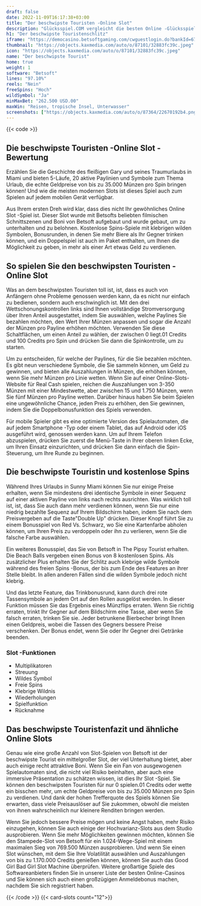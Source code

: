 ```yaml
---
draft: false
date: 2022-11-09T16:17:38+03:00
title: "Der beschwipste Touristen -Online Slot"
description: "Glücksspiel.COM vergleicht die besten Online -Glücksspiel -Sites und -spiele der Kanada.  Unabhängige Produktbewertungen und exklusive Anmeldeangebote. Jetzt spielen!"
h1: "Der beschwipste Touristenschlitz"
iframe: "https://democasino.betsoftgaming.com/cwguestlogin.do?bankId=675&CDN=AUTO&gameId=597"
thumbnail: "https://objects.kaxmedia.com/auto/o/87101/32883fc39c.jpeg"
icon: "https://objects.kaxmedia.com/auto/o/87101/32883fc39c.jpeg"
name: "Der beschwipste Tourist"
home: true
weight: 1
software: "Betsoft"
lines: "97.10%"
reels: "Nein"
freeSpins: "Hoch"
wildSymbol: "Ja"
minMaxBet: "262.500 USD.00"
maxWin: "Reisen, tropische Insel, Unterwasser"
screenshots: ["https://objects.kaxmedia.com/auto/o/87364/22670192b4.png"]
---
```


{{< code >}}<h2>Die beschwipste Touristen -Online Slot -Bewertung</h2><p>Erzählen Sie die Geschichte des fleißigen Gary und seines Traumurlaubs in Miami und bieten 5-Läufe, 20 aktive Paylinien und Symbole zum Thema Urlaub, die echte Geldpreise von bis zu 35.000 Münzen pro Spin bringen können! Und wie die meisten modernen Slots ist dieses Spiel auch zum Spielen auf jedem mobilen Gerät verfügbar.</p><p>Aus Ihrem ersten Dreh wird klar, dass dies nicht Ihr gewöhnliches Online Slot -Spiel ist. Dieser Slot wurde mit Betsofts beliebten filmischen Schnittszenen und Boni von Betsoft aufgebaut und wurde gebaut, um zu unterhalten und zu belohnen. Kostenlose Spins-Spiele mit klebrigen wilden Symbolen, Bonusrunden, in denen Sie mehr Biere als Ihr Gegner trinken können, und ein Doppelspiel ist auch im Paket enthalten, um Ihnen die Möglichkeit zu geben, in mehr als einer Art etwas Geld zu verdienen.</p><h2>So spielen Sie den beschwipsten Touristen -Online Slot</h2><p>Was an dem beschwipsten Touristen toll ist, ist, dass es auch von Anfängern ohne Probleme genossen werden kann, da es nicht nur einfach zu bedienen, sondern auch erschwinglich ist. Mit den drei Wettschonungskontrollen links sind Ihnen vollständige Stromversorgung über Ihren Anteil ausgestattet, indem Sie auswählen, welche Paylines Sie bezahlen möchten, den Wert Ihrer Münzen anpassen und sogar die Anzahl der Münzen pro Payline erhöhen möchten. Verwenden Sie diese Schaltflächen, um einen Anteil zu wählen, der zwischen 0 liegt.01 Credits und 100 Credits pro Spin und drücken Sie dann die Spinkontrolle, um zu starten.</p><p>Um zu entscheiden, für welche der Paylines, für die Sie bezahlen möchten. Es gibt neun verschiedene Symbole, die Sie sammeln können, um Geld zu gewinnen, und bieten alle Auszahlungen in Münzen, die erhöhen können, wenn Sie mehr Münzen pro Linie wetten. Wenn Sie auf einer Online-Slots-Website für Real Cash spielen, reichen die Auszahlungen von 3-350 Münzen mit einer Mindestwette, aber zwischen 15 und 1.750 Münzen, wenn Sie fünf Münzen pro Payline wetten. Darüber hinaus haben Sie beim Spielen eine ungewöhnliche Chance, jeden Preis zu erhöhen, den Sie gewinnen, indem Sie die Doppelbonusfunktion des Spiels verwenden.</p><p>Für mobile Spieler gibt es eine optimierte Version des Spielautomaten, die auf jedem Smartphone -Typ oder einem Tablet, das auf Android oder iOS ausgeführt wird, genossen werden kann.  Um auf Ihrem Telefon abzuspielen, drücken Sie zuerst die Menü-Taste in Ihrer oberen linken Ecke, um Ihren Einsatz einzurichten, und drücken Sie dann einfach die Spin-Steuerung, um Ihre Runde zu beginnen.</p><h2>Die beschwipste Touristin und kostenlose Spins</h2><p>Während Ihres Urlaubs in Sunny Miami können Sie nur einige Preise erhalten, wenn Sie mindestens drei identische Symbole in einer Sequenz auf einer aktiven Payline von links nach rechts ausrichten. Was wirklich toll ist, ist, dass Sie auch dann mehr verdienen können, wenn Sie nur eine niedrig bezahlte Sequenz auf Ihrem Bildschirm haben, indem Sie nach dem Preisvergeben auf die Taste"Double Up" drücken. Dieser Knopf führt Sie zu einem Bonusspiel von Red Vs. Schwarz, wo Sie eine Kartenfarbe abholen können, um Ihren Preis zu verdoppeln oder ihn zu verlieren, wenn Sie die falsche Farbe auswählen.</p><p>Ein weiteres Bonusspiel, das Sie von Betsoft in The Pipsy Tourist erhalten. Die Beach Balls vergeben einen Bonus von 8 kostenlosen Spins. Als zusätzlicher Plus erhalten Sie der Schlitz auch klebrige wilde Symbole während des freien Spins -Bonus, der bis zum Ende des Features an ihrer Stelle bleibt. In allen anderen Fällen sind die wilden Symbole jedoch nicht klebrig.</p><p>Und das letzte Feature, das Trinkbonusrund, kann durch drei rote Tassensymbole an jedem Ort auf den Rollen ausgelöst werden. In dieser Funktion müssen Sie das Ergebnis eines Münzflips erraten. Wenn Sie richtig erraten, trinkt Ihr Gegner auf dem Bildschirm eine Tasse, aber wenn Sie falsch erraten, trinken Sie sie. Jeder betrunkene Bierbecher bringt Ihnen einen Geldpreis, wobei die Tassen des Gegners bessere Preise verschenken. Der Bonus endet, wenn Sie oder Ihr Gegner drei Getränke beenden.</p><h3>
Slot -Funktionen</h3><ul>
<li></span>
Multiplikatoren</li>
<li></span>
Streuung</li>
<li></span>
Wildes Symbol</li>
<li></span>
Freie Spins</li>
<li></span>
Klebrige Wildnis</li>
<li></span>
Wiederholungen</li>
<li></span>
Spielfunktion</li>
<li></span>
Rücknahme</li></ul><h2>Das beschwipste Touristenfazit und ähnliche Online Slots</h2><p>Genau wie eine große Anzahl von Slot-Spielen von Betsoft ist der beschwipste Tourist ein mittelgroßer Slot, der viel Unterhaltung bietet, aber auch einige recht attraktive Boni. Wenn Sie ein Fan von ausgewogenen Spielautomaten sind, die nicht viel Risiko beinhalten, aber auch eine immersive Präsentation zu schätzen wissen, ist dies Ihr Slot -Spiel. Sie können den beschwipsten Touristen für nur 0 spielen.01 Credits oder wette ein bisschen mehr, um echte Geldpreise von bis zu 35.000 Münzen pro Spin zu verdienen. Und dank der hohen Trefferquote des Spiels können Sie erwarten, dass viele Preisauslöser auf Sie zukommen, obwohl die meisten von ihnen wahrscheinlich nur kleinere Renditen bringen werden.</p><p>Wenn Sie jedoch bessere Preise mögen und keine Angst haben, mehr Risiko einzugehen, können Sie auch einige der Hochvarianz-Slots aus dem Studio ausprobieren. Wenn Sie mehr Möglichkeiten gewinnen möchten, können Sie den Stampede-Slot von Betsoft für ein 1.024-Wege-Spiel mit einem maximalen Sieg von 769.500 Münzen ausprobieren. Und wenn Sie einen Slot wünschen, mit dem Sie Ihre Volatilität auswählen und Auszahlungen von bis zu 1.170.000 Credits genießen können, können Sie auch das Good Girl Bad Girl Slot Machine überprüfen. Weitere großartige Spiele des Softwareanbieters finden Sie in unserer Liste der besten Online-Casinos und Sie können sich auch einen großzügigen Anmeldebonus machen, nachdem Sie sich registriert haben.</p>{{< /code >}}
{{< card-slots count="12">}}